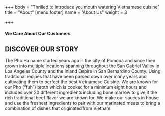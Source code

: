 +++
body = "Thrilled to introduce you mouth watering Vietnamese cuisine"
title = "About"
[menu.footer]
name = "About Us"
weight = 3

+++
#### We Care About Our Customers

## DISCOVER OUR STORY

The Pho Ha name started years ago in the city of Pomona and since then grown into multiple locations spanning throughout the San Gabriel Valley in Los Angeles County and the Inland Empire in San Bernardino County. Using traditional recipes that have been passed down over many years and cultivating them to perfect the best Vietnamese Cuisine. We are known for our Pho (“fuh”) broth which is cooked for a minimum eight hours and includes over 20 different ingredients including bone marrow to give it the rich traditional beef flavor we are known for. We make our sauces in house and use the freshest ingredients to pair with our marinated meats to bring a combination of dishes that originated from Vietnam.